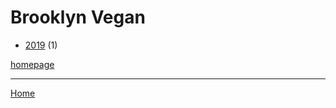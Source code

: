 # Brooklyn Vegan

  * [2019](./brooklyn-vegan-2019.md) (1)

[homepage](http://www.brooklynvegan.com/)

----

[Home](../index.md)

